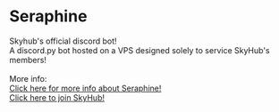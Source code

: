 <h1>Seraphine</h1>
Skyhub's official discord bot!<br>
A discord.py bot hosted on a VPS designed solely to service SkyHub's members!
<br/>
<br/>
More info:<br>
<a href="https://bensonchow.cf/%F0%9F%9A%A7projects%F0%9F%9A%A7/seraphine">Click here for more info about Seraphine!</a><br/>
<a href="https://discord.gg/KkFW7uDfw7">Click here to join SkyHub!</a>